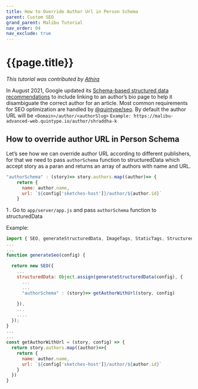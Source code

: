 ```yaml
---
title: How to Override Author Url in Person Schema
parent: Custom SEO
grand_parent: Malibu Tutorial
nav_order: 04
nav_exclude: true
---
```


# {{page.title}}

_This tutorial was contributed by [Athira](https://www.linkedin.com/in/athira-m-r-835ab6105)_

In August 2021, Google updated its [Schema-based structured data recommendations](https://developers.google.com/search/docs/data-types/article "Schema-based structured data recommendations") to include linking to an author’s bio page to help it disambiguate the correct author for an article. Most common requirements for SEO optimization are handled by [@quintype/seo](https://developers.quintype.com/quintype-node-seo/). By default the author URL will be `<Domain>/author/<authorSlug>` `Example: https://malibu-advanced-web.quintype.io/author/shraddha-k`

## How to override author URL in Person Schema

Let’s see how we can override author URL according to different publishers, for that we need to pass `authorSchema` function to structuredData which accept story as a paran and returns an array of authors with name and URL.

```javascript
"authorSchema" : (story)=> story.authors.map((author)=> {
    return {
      name: author.name,
      url: `${config['sketches-host']}/author/${author.id}`
    }

```    

1 . Go to `app/server/app.js` and pass `authorSchema` function to structuredData

Example:

```javascript
import { SEO, generateStructuredData, ImageTags, StaticTags, StructuredDataTags, AuthorTags, TextTags } from "@quintype/seo";
...
...
function generateSeo(config) {

  return new SEO({
    ...
    structuredData: Object.assign(generateStructuredData(config), {
      ...
      ...
      "authorSchema" : (story)=> getAuthorWithUrl(story, config)

    }),
    ...
    ....
  });
}
...
...
const getAuthorWithUrl = (story, config) => {
  return story.authors.map((author)=>{
    return {
      name: author.name,
      url: `${config['sketches-host']}/author/${author.id}`
    }
  })
}

```

